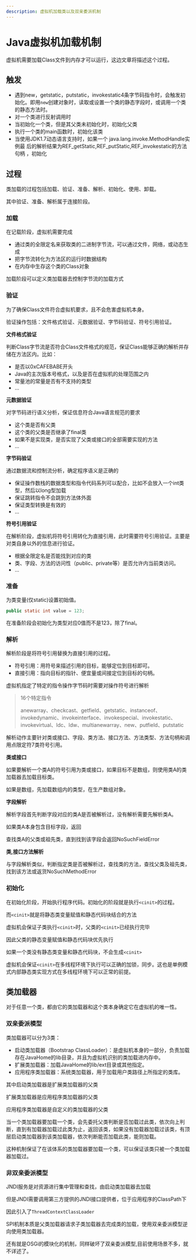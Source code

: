 ```yaml
---
description: 虚拟机加载类以及双亲委派机制
---
```


# Java虚拟机加载机制

虚拟机需要加载Class文件到内存才可以运行，这边文章将描述这个过程。

## 触发

- 遇到new，getstatic，putstatic，invokestatic4条字节码指令时，会触发初始化。即用`new`创建对象时，读取或设置一个类的静态字段时，或调用一个类的静态方法时。
- 对一个类进行反射调用时
- 当初始化一个类，但是其父类未初始化时，初始化父类
- 执行一个类的main函数时，初始化该类
-  当使用JDK1.7动态语言支持时，如果一个 java.lang.invoke.MethodHandle实例最
  后的解析结果为REF_getStatic,REF_putStatic,REF_invokestatic的方法句柄 ，初始化

## 过程

类加载的过程包括加载、验证、准备、解析、初始化、使用、卸载。

其中验证、准备、解析属于连接阶段。

### 加载

在记载阶段，虚拟机需要完成

- 通过类的全限定名来获取类的二进制字节流，可以通过文件，网络，或动态生成
- 把字节流转化为方法区的运行时数据结构
- 在内存中生存这个类的Class对象

加载阶段可以定义类加载器去控制字节流的加载方式

### 验证

为了确保Class文件符合虚拟机要求，且不会危害虚拟机本身。

验证操作包括：文件格式验证、元数据验证、字节码验证、符号引用验证。

**文件格式验证**

判断Class字节流是否符合Class文件格式的规范，保证Class能够正确的解析并存储在方法区内。比如：

- 是否以0xCAFEBABE开头
- Java的主次版本号格式，以及是否在虚拟机的处理范围之内
- 常量池的常量是否有不支持的类型
- ...

**元数据验证**

对字节码进行语义分析，保证信息符合Java语言规范的要求

- 这个类是否有父类
- 这个类的父类是否继承了final类
- 如果不是实现类，是否实现了父类或接口的全部需要实现的方法
- ...

**字节码验证**

通过数据流和控制流分析，确定程序语义是正确的

- 保证操作数栈的数据类型和指令代码系列可以配合，比如不会放入一个int类型，然后以long型加载
- 保证跳转指令不会跳到方法体外面
- 保证类型转换是有效的
- ...

**符号引用验证**

在解析阶段，虚拟机将符号引用转化为直接引用，此时需要符号引用验证。主要是对类自身以外的信息进行验证。

- 根据全限定名是否能找到对应的类
- 类、字段、方法的访问性（public、private等）是否允许内当前类访问。
- ...

### 准备

为类变量(仅static)设置初始值。

```java
public static int value = 123;
```

在准备阶段会初始化为类型对应0值而不是123，除了final。

### 解析

解析阶段是将符号引用替换为直接引用的过程。

- 符号引用：用符号来描述引用的目标，能够定位到目标即可。
- 直接引用：指向目标的指针、便宜量或间接定位到目标的句柄。

虚拟机指定了特定的指令操作字节码时需要对操作符号进行解析

> 16个特定指令
>
>  anewarray、checkcast、getfield、getstatic、instanceof、invokedynamic、invokeinterface、invokespecial、invokestatic、invokevirtual、ldc、ldw、multianewarray、new、putfield、putstatic 

 解析动作主要针对类或接口、字段、类方法、接口方法、方法类型、方法句柄和调用点限定符7类符号引用。

**类或接口**

如果要解析一个类A的符号引用为类或接口，如果目标不是数组，则使用类A的类加载器去加载目标类。

如果是数组，先加载数组内的类型，在生产数组对象。

**字段解析**

解析字段首先判断字段对应的类A是否被解析过，没有解析需要先解析类A。

如果类A本身包含目标字段，返回

查找类A的父类或祖先类，直到找到该字段会返回NoSuchFieldError

**类,接口方法解析**

与字段解析类似，判断指定类是否被解析过，查找类的方法，查找父类及祖先类，找到该方法或返货NoSuchMethodError

### 初始化

在初始化阶段，开始执行程序代码。初始化的阶段就是执行`<cinit>`的过程。

而`<cinit>`就是将静态类变量赋值和静态代码块结合的方法

虚拟机会保证子类执行`<cinit>`时，父类的`<cinit>`已经执行完毕

因此父类的静态变量赋值和静态代码块优先执行

如果一个类没有静态类变量和静态代码块，不会生成`<cinit>`

虚拟机会保证`<cinit>`在多线程环境下执行可以正确的加锁，同步。这也是单例模式内部静态类实现方式在多线程环境下可以正常的前提。

## 类加载器

对于任意一个类，都由它的类加载器和这个类本身确定它在虚拟机的唯一性。

### **双亲委派模型**

类加载器可以分为3类：

- 启动类加载器（Bootstrap ClassLoader）：是虚拟机本身的一部分，负责加载存在JavaHome的lib目录，并且为虚拟机识别的类加载进内存中。
- 扩展类加载器：加载JavaHome的lib/ext目录或其他指定。
- 应用程序类加载器：系统类加载器，用于加载用户类路径上所指定的类库。

其中启动类加载器是扩展类加载器的父类

扩展类加载器是应用程序类加载器的父类

应用程序类加载器是自定义的类加载器的父类

当一个类加载器要加载一个类，会先委托父类判断是否加载过此类，依次向上判断，直到有加载器加载过此类为止，返回该类，如果没有加载器加载过该类，有顶层启动类加载器到该类加载器，依次判断能否加载此类，能则加载。

这种机制保证了在该体系的类加载器要加载一个类，可以保证该类只被一个类加载器加载过。

### 非双亲委派模型

JNDI服务是对资源进行集中管理和查找，由启动类加载器去加载

但是JNDI需要调用第三方提供的JNDI接口提供者，位于应用程序的ClassPath下

因此引入了`ThreadContextClassLoader`

SPI机制本质是父类加载器请求子类加载器去完成类的加载，使用双亲委派模型逆向使用类加载器。

还有就是OSGi的模块化的机制，同样破坏了双亲委派模型,目前使用场景不多，就不详述了。





























